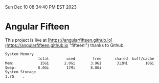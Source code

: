 Sun Dec 10 08:34:40 PM EST 2023

# Angular Fifteen


This project is live at [https://angularfifteen.github.io](https://angularfifteen.github.io "fifteen!") thanks to Github.

```bash
System Memory
               total        used        free      shared  buff/cache   available
Mem:            15Gi       2.0Gi       3.9Gi       313Mi        10Gi        13Gi
Swap:          8.0Gi        17Mi       8.0Gi
System Storage
1.7G	.
